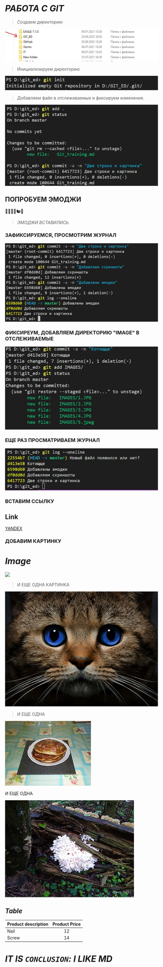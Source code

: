 # ***РАБОТА С GIT***
>*Создаем директорию*

<img src="IMAGES/1.jpg">

>Инициализируем директорию

<img src="IMAGES/2.jpg">

>Добавляем файл в отслеживаемые и фиксируем изменения.

<img src="IMAGES/3.jpg">

## ПОПРОБУЕМ ЭМОДЖИ

👾🐺🌵🐲🐿🌈

> *ЭМОДЖИ ВСТАВИЛИСЬ*

### ЗАФИКСИРУЕМСЯ, ПРОСМОТРИМ ЖУРНАЛ

<img src="IMAGES/4.jpg">

### ФИКСИРЕУМ, ДОБАВЛЯЕМ ДИРЕКТОРИЮ "IMAGE" В ОТСЛЕЖИВАЕМЫЕ


<img src="IMAGES/6.jpg">

### ЕЩЕ РАЗ ПРОСМАТРИВАЕМ ЖУРНАЛ

<img src="IMAGES/7.jpg">

### ВСТАВИМ ССЫЛКУ

## **Link**

[YANDEX](https://yandex.ru)

### ДОБАВИМ КАРТИНКУ

# *Image*

<image src= "IMAGES/Cat.jpg">

> И ЕЩЕ ОДНА КАРТИНКА

<img src="IMAGES/5.jpeg">

> И ЕЩЕ ОДНА

<img src="IMAGES/Blin.jpg">

И ЕЩЕ ОДНА

<img src="IMAGES/MASH.jpg">

## ***Table***

|Product description   |Product Price |
|:---------------------|:-----------------:|
|       Nail     |         12           |
|         Screw       |       14            |

#    ***IT IS `CONCLUSION`: I LIKE MD***







